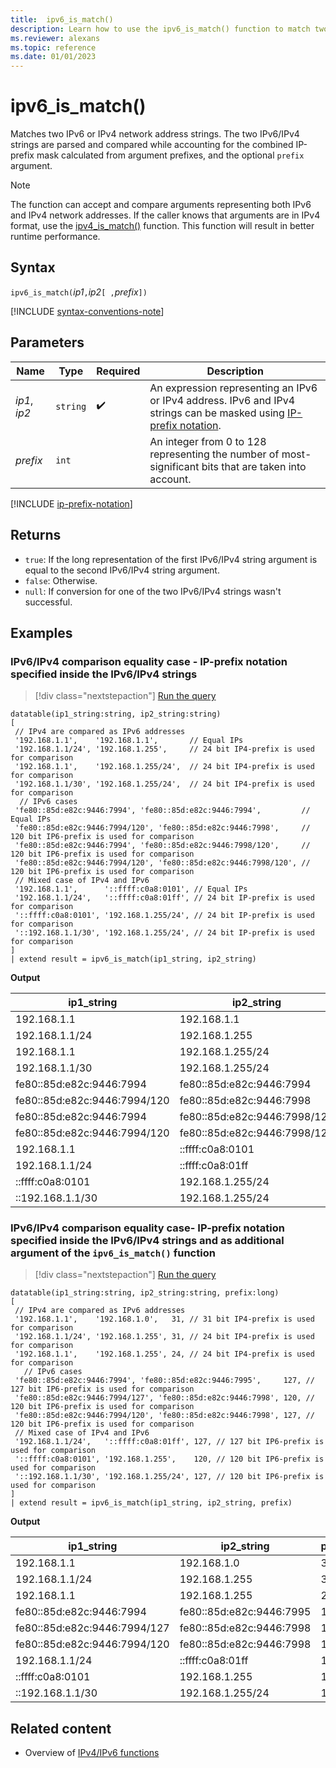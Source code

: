 ```yaml
---
title:  ipv6_is_match()
description: Learn how to use the ipv6_is_match() function to match two IPv6 or IPv4 network address strings.
ms.reviewer: alexans
ms.topic: reference
ms.date: 01/01/2023
---
```

# ipv6_is_match()

Matches two IPv6 or IPv4 network address strings. The two IPv6/IPv4 strings are parsed and compared while accounting for the combined IP-prefix mask calculated from argument prefixes, and the optional `prefix` argument.

> [!NOTE]
> The function can accept and compare arguments representing both IPv6 and IPv4 network addresses. If the caller knows that arguments are in IPv4 format, use the [ipv4_is_match()](./ipv4-is-match-function.md) function. This function will result in better runtime performance.

## Syntax

`ipv6_is_match(`*ip1*`,`*ip2*`[ ,`*prefix*`])`

[!INCLUDE [syntax-conventions-note](../includes/syntax-conventions-note.md)]

## Parameters

| Name | Type | Required | Description |
|--|--|--|--|
| *ip1*, *ip2*| `string` |  :heavy_check_mark: | An expression representing an IPv6 or IPv4 address. IPv6 and IPv4 strings can be masked using [IP-prefix notation](#ip-prefix-notation).|
| *prefix*| `int` | | An integer from 0 to 128 representing the number of most-significant bits that are taken into account.|

[!INCLUDE [ip-prefix-notation](../includes/ip-prefix-notation.md)]

## Returns

* `true`: If the long representation of the first IPv6/IPv4 string argument is equal to the second IPv6/IPv4 string argument.
* `false`: Otherwise.
* `null`: If conversion for one of the two IPv6/IPv4 strings wasn't successful.

## Examples

### IPv6/IPv4 comparison equality case - IP-prefix notation specified inside the IPv6/IPv4 strings

> [!div class="nextstepaction"]
> <a href="https://dataexplorer.azure.com/clusters/help/databases/Samples?query=H4sIAAAAAAAAA61UwW6DMAy98xW+dZW6QjJgIdKOO+wwafdpQilJtkgUGIGKwz5+bok2ttKyoplDJNvv2XkxlqLBb5OrK1OR1Da1KV55f6zAVPSna+k9e+D78PC0C0HUCrJyW+EpQdi9MwYhZa2sVdaDBUnomsRsTdZksQK0Yw8a0t2/tyJH/C+QT0PMGnhoFDkYgmgIG9MgKryuaqVNB8ZCa7EXXdauMWPLYqIR5OzrzOf0b4KjPudwOmVjyEQvoFYs4JxFkitGM56EYcxvk+SgypkYjCt7CuETGpxhZN+SY6K7Szypz4zemevkH6tN3c3FL6uG2Y+mw8D+naDU7nco5OH1xuYNJ45zjcazQDAekID0Vc9O/hFK6x71NVKTuoxUHZvTCzn/NPsXcL54H6C6RqGCuDzavIE73D27ODU23Yomexssp+FWWn4C162p674EAAA=" target="_blank">Run the query</a>

```kusto
datatable(ip1_string:string, ip2_string:string)
[
 // IPv4 are compared as IPv6 addresses
 '192.168.1.1',    '192.168.1.1',       // Equal IPs
 '192.168.1.1/24', '192.168.1.255',     // 24 bit IP4-prefix is used for comparison
 '192.168.1.1',    '192.168.1.255/24',  // 24 bit IP4-prefix is used for comparison
 '192.168.1.1/30', '192.168.1.255/24',  // 24 bit IP4-prefix is used for comparison
  // IPv6 cases
 'fe80::85d:e82c:9446:7994', 'fe80::85d:e82c:9446:7994',         // Equal IPs
 'fe80::85d:e82c:9446:7994/120', 'fe80::85d:e82c:9446:7998',     // 120 bit IP6-prefix is used for comparison
 'fe80::85d:e82c:9446:7994', 'fe80::85d:e82c:9446:7998/120',     // 120 bit IP6-prefix is used for comparison
 'fe80::85d:e82c:9446:7994/120', 'fe80::85d:e82c:9446:7998/120', // 120 bit IP6-prefix is used for comparison
 // Mixed case of IPv4 and IPv6
 '192.168.1.1',      '::ffff:c0a8:0101', // Equal IPs
 '192.168.1.1/24',   '::ffff:c0a8:01ff', // 24 bit IP-prefix is used for comparison
 '::ffff:c0a8:0101', '192.168.1.255/24', // 24 bit IP-prefix is used for comparison
 '::192.168.1.1/30', '192.168.1.255/24', // 24 bit IP-prefix is used for comparison
]
| extend result = ipv6_is_match(ip1_string, ip2_string)
```

**Output**

|ip1_string|ip2_string|result|
|---|---|---|
|192.168.1.1|192.168.1.1|1|
|192.168.1.1/24|192.168.1.255|1|
|192.168.1.1|192.168.1.255/24|1|
|192.168.1.1/30|192.168.1.255/24|1|
|fe80::85d:e82c:9446:7994|fe80::85d:e82c:9446:7994|1|
|fe80::85d:e82c:9446:7994/120|fe80::85d:e82c:9446:7998|1|
|fe80::85d:e82c:9446:7994|fe80::85d:e82c:9446:7998/120|1|
|fe80::85d:e82c:9446:7994/120|fe80::85d:e82c:9446:7998/120|1|
|192.168.1.1|::ffff:c0a8:0101|1|
|192.168.1.1/24|::ffff:c0a8:01ff|1|
|::ffff:c0a8:0101|192.168.1.255/24|1|
|::192.168.1.1/30|192.168.1.255/24|1|

### IPv6/IPv4 comparison equality case- IP-prefix notation specified inside the IPv6/IPv4 strings and as additional argument of the `ipv6_is_match()` function

> [!div class="nextstepaction"]
> <a href="https://dataexplorer.azure.com/clusters/help/databases/Samples?query=H4sIAAAAAAAAA61UTW+DMAy98yt86yp1kKSBgqX9gB0m7T5NVQpJF6kFRGjFYT9+5mMSXdu1TAsHS8/oPfvFTqZq+jY7/WBLvnZ1ZfMt9mEBthQ/obLSxja4K/Lt3HvzIAjg+fUoQVUa0mJfUsxAuRaMQGVZpZ3TDjyY8UT4PIp97vPZAuiMENYhS75o+ZYcNrYmBvnYq4F1cHDEa4pqELGuyE85AyGJZISIMCRg4BTyL5xndfacQk7khMGmCFJFbpCI0TFDjMMMdSxSTKSMcJUkXQtXcmFfDXCx6uQpDvrRzZ6uyQVE8otkTDku2CDH/kOO3ZRbTZWjv19sQ4nWXCjMMJB51ll+aUroThENHUyZipFxY06k7zf2lIbxSyPY3dl0ExHHdS/ZGXXfy3TD3r1P0E2tySDazsOuhifa9GO0tm69V3X6MXoKxm/A9/LPvwDOD5PYNAQAAA==" target="_blank">Run the query</a>

```kusto
datatable(ip1_string:string, ip2_string:string, prefix:long)
[
 // IPv4 are compared as IPv6 addresses 
 '192.168.1.1',    '192.168.1.0',   31, // 31 bit IP4-prefix is used for comparison
 '192.168.1.1/24', '192.168.1.255', 31, // 24 bit IP4-prefix is used for comparison
 '192.168.1.1',    '192.168.1.255', 24, // 24 bit IP4-prefix is used for comparison
   // IPv6 cases
 'fe80::85d:e82c:9446:7994', 'fe80::85d:e82c:9446:7995',     127, // 127 bit IP6-prefix is used for comparison
 'fe80::85d:e82c:9446:7994/127', 'fe80::85d:e82c:9446:7998', 120, // 120 bit IP6-prefix is used for comparison
 'fe80::85d:e82c:9446:7994/120', 'fe80::85d:e82c:9446:7998', 127, // 120 bit IP6-prefix is used for comparison
 // Mixed case of IPv4 and IPv6
 '192.168.1.1/24',   '::ffff:c0a8:01ff', 127, // 127 bit IP6-prefix is used for comparison
 '::ffff:c0a8:0101', '192.168.1.255',    120, // 120 bit IP6-prefix is used for comparison
 '::192.168.1.1/30', '192.168.1.255/24', 127, // 120 bit IP6-prefix is used for comparison
]
| extend result = ipv6_is_match(ip1_string, ip2_string, prefix)
```

**Output**

|ip1_string|ip2_string|prefix|result|
|---|---|---|---|
|192.168.1.1|192.168.1.0|31|1|
|192.168.1.1/24|192.168.1.255|31|1|
|192.168.1.1|192.168.1.255|24|1|
|fe80::85d:e82c:9446:7994|fe80::85d:e82c:9446:7995|127|1|
|fe80::85d:e82c:9446:7994/127|fe80::85d:e82c:9446:7998|120|1|
|fe80::85d:e82c:9446:7994/120|fe80::85d:e82c:9446:7998|127|1|
|192.168.1.1/24|::ffff:c0a8:01ff|127|1|
|::ffff:c0a8:0101|192.168.1.255|120|1|
|::192.168.1.1/30|192.168.1.255/24|127|1|

## Related content

* Overview of [IPv4/IPv6 functions](scalar-functions.md#ipv4ipv6-functions)
